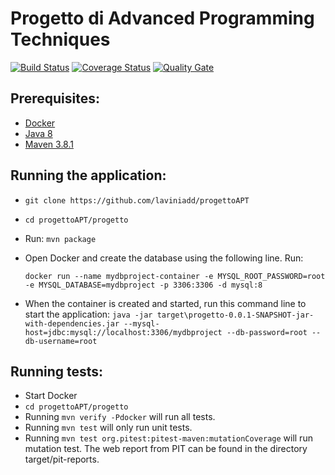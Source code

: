 # Progetto di Advanced Programming Techniques

[![Build Status](https://travis-ci.org/laviniadd/progettoAPT.svg?branch=master)](https://travis-ci.org/laviniadd/progettoAPT)
[![Coverage Status](https://coveralls.io/repos/github/laviniadd/progettoAPT/badge.svg?branch=master)](https://coveralls.io/github/laviniadd/progettoAPT?branch=master)
[![Quality Gate](https://sonarcloud.io/api/project_badges/measure?project=com.myproject.app%3Aprogetto&metric=alert_status)](https://sonarcloud.io/dashboard?id=com.myproject.app%3Aprogetto)

## Prerequisites:
* [Docker](https://docs.docker.com/engine/docker-overview/)
* [Java 8](http://www.oracle.com/technetwork/java/javase/downloads/jdk8-downloads-2133151.html)
* [Maven 3.8.1](https://maven.apache.org/plugins/maven-compiler-plugin/download.cgi)

## Running the application:
* `git clone https://github.com/laviniadd/progettoAPT`
* `cd progettoAPT/progetto`
* Run: `mvn package`
* Open Docker and create the database using the following line. Run:
  
  `docker run --name mydbproject-container -e MYSQL_ROOT_PASSWORD=root -e MYSQL_DATABASE=mydbproject -p 3306:3306 -d mysql:8`

* When the container is created and started, run this command line to start the application: `java -jar target\progetto-0.0.1-SNAPSHOT-jar-with-dependencies.jar --mysql-host=jdbc:mysql://localhost:3306/mydbproject --db-password=root --db-username=root`

## Running tests:
* Start Docker
* `cd progettoAPT/progetto`
* Running `mvn verify -Pdocker` will run all tests.
* Running `mvn test` will only run unit tests.
* Running `mvn test org.pitest:pitest-maven:mutationCoverage` will run mutation test. The web report from PIT can be found in the directory target/pit-reports.
